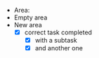 - Area:
- Empty area
- New area
  - [x] correct task completed
    - [x] with a subtask
    - [x] and another one
